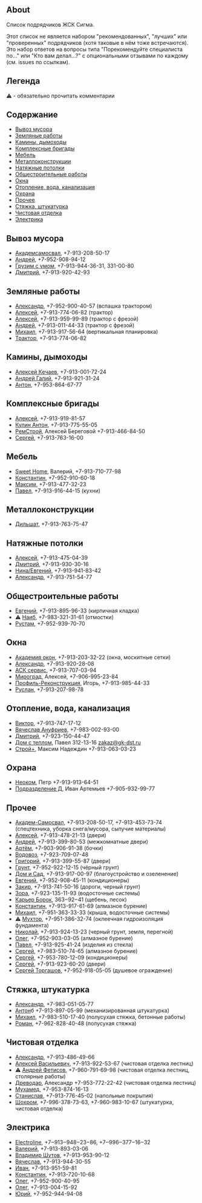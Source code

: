 ## About
Список подрядчиков ЖСК Сигма.

Этот список не является набором "рекомендованных", "лучших" или "проверенных" подрядчиков (хотя таковые в нём тоже встречаются). Это набор ответов на вопросы типа "Порекомендуйте специалиста по..." или "Кто вам делал...?" с опциональными отзывами по каждому (см. issues по ссылкам).

## Легенда

⚠️ - обязательно прочитать комментарии

## Содержание

- [Вывоз мусора](#вывоз-мусора)
- [Земляные работы](#земляные-работы)
- [Камины, дымоходы](#камины-дымоходы)
- [Комплексные бригады](#комплексные-бригады)
- [Мебель](#мебель)
- [Металлоконструкции](#металлоконструкции)
- [Натяжные потолки](#натяжные-потолки)
- [Общестроительные работы](#общестроительные-работы)
- [Окна](#окна)
- [Отопление, вода, канализация](#отопление-вода-канализация)
- [Охрана](#охрана)
- [Прочее](#прочее)
- [Стяжка, штукатурка](#стяжка-штукатурка)
- [Чистовая отделка](#чистовая-отделка)
- [Электрика](#электрика)

## Вывоз мусора
- [Академсамосвал](https://github.com/contfedorov/sigma-workers/issues/55), +7-913-208-50-17
- [Андрей](https://github.com/contfedorov/sigma-workers/issues/61), +7-952-908-94-12
- [Грузим с умом](https://github.com/contfedorov/sigma-workers/issues/41), +7-913-944-36-31, 331-00-80
- [Дмитрий](https://github.com/contfedorov/sigma-workers/issues/60), +7-913-920-42-93

## Земляные работы
- [Александр](https://github.com/contfedorov/sigma-workers/issues/72), +7-952-900-40-57 (вспашка трактором)
- [Алексей](https://github.com/contfedorov/sigma-workers/issues/39), +7-913-774-06-82 (трактор)
- [Алексей](https://github.com/contfedorov/sigma-workers/issues/73), +7-913-959-99-89 (трактор с фрезой)
- [Андрей](https://github.com/contfedorov/sigma-workers/issues/76), +7-913-011-44-33  (трактор с фрезой)
- [Михаил](https://github.com/contfedorov/sigma-workers/issues/5), +7-913-917-56-64 (вертикальная планировка)
- [Трактор](https://github.com/contfedorov/sigma-workers/issues/75), +7-913-774-06-82

## Камины, дымоходы
- [Алексей Кечаев](https://github.com/contfedorov/sigma-workers/issues/49), +7-913-001-72-24
- [Андрей Галий](https://github.com/contfedorov/sigma-workers/issues/4), +7-913-921-31-24
- [Антон](https://github.com/contfedorov/sigma-workers/issues/50), +7-953-864-67-77

## Комплексные бригады
- [Алексей](https://github.com/contfedorov/sigma-workers/issues/17), +7-913-919-81-57
- [Кулин Антон](https://github.com/contfedorov/sigma-workers/issues/13), +7-913-775-55-05
- [РемСтрой](https://github.com/contfedorov/sigma-workers/issues/10), Алексей Береговой +7-913-466-84-50
- [Сергей](https://github.com/contfedorov/sigma-workers/issues/11), +7-913-763-16-00

## Мебель
- [Sweet Home](https://github.com/contfedorov/sigma-workers/issues/87), Валерий, +7-913-710-77-98
- [Константин](https://github.com/contfedorov/sigma-workers/issues/15), +7-952-910-60-18
- [Максим](https://github.com/contfedorov/sigma-workers/issues/14), +7-913-477-32-23
- [Павел](https://github.com/contfedorov/sigma-workers/issues/16), +7-913-916-44-15 (кухни)

## Металлоконструкции
- [Дильшат](https://github.com/contfedorov/sigma-workers/issues/1), +7-913-763-75-47

## Натяжные потолки
- [Алексей](https://github.com/contfedorov/sigma-workers/issues/58), +7-913-475-04-39
- [Дмитрий](https://github.com/contfedorov/sigma-workers/issues/59), +7-913-930-30-16
- [Нина/Евгений](https://github.com/contfedorov/sigma-workers/issues/57), +7-913-941-83-42
- [Александр](https://github.com/contfedorov/sigma-workers/issues/80), +7-913-751-54-77

## Общестроительные работы
- [Евгений](https://github.com/contfedorov/sigma-workers/issues/8), +7-913-895-96-33 (кирпичная кладка)
- ⚠️ [Наиб](https://github.com/contfedorov/sigma-workers/issues/40), +7-983-321-31-61 (отмостки)
- [Рустам](https://github.com/contfedorov/sigma-workers/issues/7), +7-952-939-70-70

## Окна
- [Академия окон](https://github.com/contfedorov/sigma-workers/issues/64), +7-913-203-32-22 (окна, москитные сетки)
- [Александр](https://github.com/contfedorov/sigma-workers/issues/52), +7-913-920-28-08
- [АСК сервис](https://github.com/contfedorov/sigma-workers/issues/103), +7-913-707-03-94
- [Мироград](https://github.com/contfedorov/sigma-workers/issues/53), Алексей, +7-906-995-23-84
- [Профиль-Реконструкция](https://github.com/contfedorov/sigma-workers/issues/69), Игорь, +7-913-985-44-33
- [Руслан](https://github.com/contfedorov/sigma-workers/issues/70), +7-913-207-98-78

## Отопление, вода, канализация
- [Виктор](https://github.com/contfedorov/sigma-workers/issues/56), +7-913-747-17-12
- [Вячеслав Ануфриев](https://github.com/contfedorov/sigma-workers/issues/6), +7-983-002-93-00
- [Дмитрий](https://github.com/contfedorov/sigma-workers/issues/105), +7-923-150-44-47
- [Дом с теплом](https://github.com/contfedorov/sigma-workers/issues/19), Павел 312-13-16 zakaz@gk-dst.ru
- [Строй+](https://github.com/contfedorov/sigma-workers/issues/12), Максим Надеждин +7-913-063-03-23

## Охрана
- [Неоком](https://github.com/contfedorov/sigma-workers/issues/21), Петр +7-913-913-64-51
- [Подразделение Д](https://github.com/contfedorov/sigma-workers/issues/22), Иван Артемьев +7-905-932-99-77

## Прочее
- [Академ-Cамосвал](https://github.com/contfedorov/sigma-workers/issues/71), +7-913-208-50-17, +7-913-453-73-74 (спецтехника, уборка снега/мусора, сыпучие материалы)
- [Алексей](https://github.com/contfedorov/sigma-workers/issues/101), +7-913-478-21-13 (двери)
- [Андрей](https://github.com/contfedorov/sigma-workers/issues/89), +7-913-399-80-53 (межкомнатные двери)
- [Артём](https://github.com/contfedorov/sigma-workers/issues/77), +7-903-906-91-38 (бочки)
- [Водовоз](https://github.com/contfedorov/sigma-workers/issues/82), +7-923-709-07-48
- [Григорий](https://github.com/contfedorov/sigma-workers/issues/98), +7-913-399-55-87 (двери)
- [Грунт](https://github.com/contfedorov/sigma-workers/issues/81), +7-952-922-12-15 (чёрный грунт)
- [Дом и Сад](https://github.com/contfedorov/sigma-workers/issues/51), +7-913-917-00-97 (благоустройство и озеленение)
- [Евгений](https://github.com/contfedorov/sigma-workers/issues/67), +7-952-908-45-11 (кондиционеры)
- [Закир](https://github.com/contfedorov/sigma-workers/issues/38), +7-913-741-50-16 (дороги, черный грунт)
- [Зора](https://github.com/contfedorov/sigma-workers/issues/24), +7-923-135-11-93 (водосточные системы)
- [Карьер Борок](https://github.com/contfedorov/sigma-workers/issues/54), 363‒92‒41 (щебень, песок)
- [Константин](https://github.com/contfedorov/sigma-workers/issues/78), +7-913-917-61-69 (алмазное бурение)
- [Михаил](https://github.com/contfedorov/sigma-workers/issues/66), +7-951-363-33-33 (крыша, водосточные системы)
- ⚠️ [Мухтор](https://github.com/contfedorov/sigma-workers/issues/25), +7-951-386-32-74 (оклеечная гидроизоляция фундамента)
- [Николай](https://github.com/contfedorov/sigma-workers/issues/65), +7-913-924-13-23 (черный грунт, земля, перегной)
- [Олег](https://github.com/contfedorov/sigma-workers/issues/36), +7-952-903-03-05 (алмазное бурение)
- [Павел](https://github.com/contfedorov/sigma-workers/issues/100), +7-913-925-41-24 (изделия из стекла)
- [Сергей](https://github.com/contfedorov/sigma-workers/issues/37), +7-983-510-74-65 (алмазное бурение)
- [Сергей](https://github.com/contfedorov/sigma-workers/issues/68), +7-953-780-12-09 (кондиционеры)
- [Сергей](https://github.com/contfedorov/sigma-workers/issues/90), +7-913-923-60-20 (двери)
- [Сергей Торгашов](https://github.com/contfedorov/sigma-workers/issues/97), +7-952-918-05-05 (душевое ограждение)


## Стяжка, штукатурка
- [Александр](https://github.com/contfedorov/sigma-workers/issues/2), +7-983-051-05-77
- [Антон](https://github.com/contfedorov/sigma-workers/issues/99)б +7-913-897-05-99 (механизированная штукатурка)
- [Михаил](https://github.com/contfedorov/sigma-workers/issues/3), +7-983-510-17-40 (полусухая стяжка, бетонные работы)
- [Роман](https://github.com/contfedorov/sigma-workers/issues/79), +7-962-828-40-48 (полусухая стяжка)

## Чистовая отделка
- [Александр](https://github.com/contfedorov/sigma-workers/issues/18), +7-913-486-49-66
- [Алексей Васильевич](https://github.com/contfedorov/sigma-workers/issues/84), +7-913-922-53-67 (чистовая отделка лестниц)
- ⚠️ [Андрей Фетисов](https://github.com/contfedorov/sigma-workers/issues/83), +7-960-791-69-98 (чистовая отделка лестниц, столярные работы)
- [Древодар](https://github.com/contfedorov/sigma-workers/issues/63), Александр +7-953-772-22-42 (чистовая отделка лестниц)
- [Мухамед](https://github.com/contfedorov/sigma-workers/issues/102), +7-953-874-16-13
- [Станислав](https://github.com/contfedorov/sigma-workers/issues/92), +7-913-776-45-02 (напольные покрытия)
- [Шохром](https://github.com/contfedorov/sigma-workers/issues/104), +7-996-378-73-63, +7-960-983-10-67 (штукатурка, чистовая отделка)

## Электрика
- [Electroline](https://github.com/contfedorov/sigma-workers/issues/20), +7‒913‒948‒23‒86, +7‒996‒377‒16‒32
- [Валерий](https://github.com/contfedorov/sigma-workers/issues/74), +7-913-893-03-06
- [Владимир Шутов](https://github.com/contfedorov/sigma-workers/issues/23), +7-913-953-90-12
- [Вячеслав](https://github.com/contfedorov/sigma-workers/issues/85), +7-913-944-30-55
- [Иван](https://github.com/contfedorov/sigma-workers/issues/9), +7-913-951-59-81
- [Константин](https://github.com/contfedorov/sigma-workers/issues/62), +7-913-720-10-68
- [Олег](https://github.com/contfedorov/sigma-workers/issues/86), +7-952-900-40-95
- [Олег](https://github.com/contfedorov/sigma-workers/issues/91), +7-913-004-15-92
- [Юрий](https://github.com/contfedorov/sigma-workers/issues/88), +7-952-944-94-08


